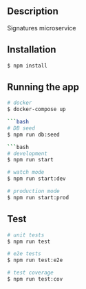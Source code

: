 ## Description

Signatures microservice

## Installation

```bash
$ npm install
```

## Running the app

```bash
# docker
$ docker-compose up

```bash
# DB seed
$ npm run db:seed

```bash
# development
$ npm run start

# watch mode
$ npm run start:dev

# production mode
$ npm run start:prod
```

## Test

```bash
# unit tests
$ npm run test

# e2e tests
$ npm run test:e2e

# test coverage
$ npm run test:cov
```
